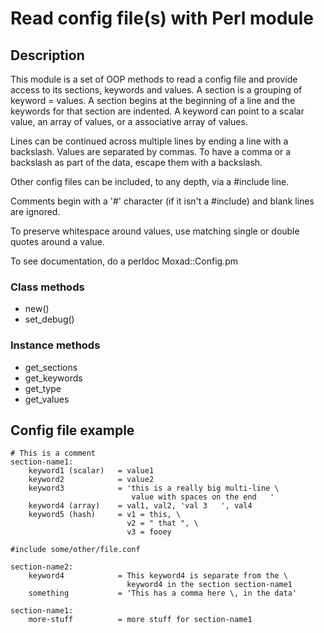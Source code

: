 # Read config file(s) with Perl module

## Description
This module is a set of OOP methods to read a config file and provide access
to its sections, keywords and values.  A section is a grouping of keyword =
values.  A section begins at the beginning of a line and the keywords for that
section are indented.  A keyword can point to a scalar value, an array of
values, or a associative array of values.

Lines can be continued across multiple lines by ending a line with a
backslash.  Values are separated by commas.  To have a comma or a backslash as
part of the data, escape them with a backslash.

Other config files can be included, to any depth, via a #include line.

Comments begin with a '#' character (if it isn't a #include) and blank lines
are ignored.

To preserve whitespace around values, use matching single or double quotes
around a value.

To see documentation, do a perldoc Moxad::Config.pm

### Class methods
- new()
- set_debug()

### Instance methods
- get_sections
- get_keywords
- get_type
- get_values


## Config file example
    # This is a comment
    section-name1:
        keyword1 (scalar)   = value1
        keyword2            = value2
        keyword3            = 'this is a really big multi-line \
                               value with spaces on the end   '
        keyword4 (array)    = val1, val2, 'val 3   ', val4
        keyword5 (hash)     = v1 = this, \
                              v2 = " that ", \
                              v3 = fooey

    #include some/other/file.conf

    section-name2:
        keyword4            = This keyword4 is separate from the \
                              keyword4 in the section section-name1
        something           = 'This has a comma here \, in the data'

    section-name1:
        more-stuff          = more stuff for section-name1
